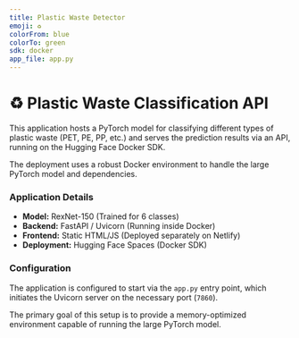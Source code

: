 ```yaml
---
title: Plastic Waste Detector
emoji: ♻️
colorFrom: blue
colorTo: green
sdk: docker
app_file: app.py
---
```


# ♻️ Plastic Waste Classification API

This application hosts a PyTorch model for classifying different types of plastic waste (PET, PE, PP, etc.) and serves the prediction results via an API, running on the Hugging Face Docker SDK.

The deployment uses a robust Docker environment to handle the large PyTorch model and dependencies.

### Application Details

* **Model:** RexNet-150 (Trained for 6 classes)
* **Backend:** FastAPI / Uvicorn (Running inside Docker)
* **Frontend:** Static HTML/JS (Deployed separately on Netlify)
* **Deployment:** Hugging Face Spaces (Docker SDK)

### Configuration

The application is configured to start via the `app.py` entry point, which initiates the Uvicorn server on the necessary port (`7860`).

The primary goal of this setup is to provide a memory-optimized environment capable of running the large PyTorch model.